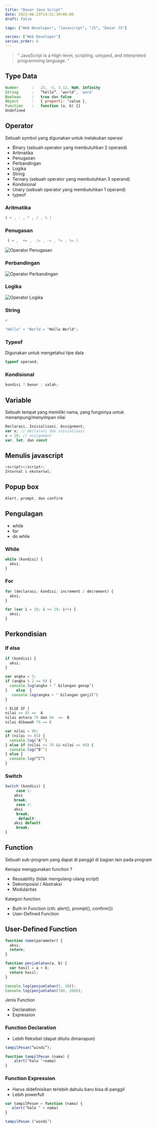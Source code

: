```yaml
---
title: "Dasar Java Script"
date: 2023-06-23T14:52:30+08:00
draft: false

tags: ["Web Developer", "Javascript", "JS", "Dasar JS"]

series: ["Web Developer"]
series_order: 6
---
```


> “ JavaScript is a High-level, scripting, untyped, and interpreted programming
> language. “

## Type Data

```js
Number      :	23, -5, 3.12, NaN, Infinity
String      :	“hello”, ‘world’, `word`
Boolean     :	true dan false
Object      :	{ properti: ‘value },
Function    :	function (a, b) {}
Undefined

```

## Operator

Sebuah symbol yang digunakan untuk melakukan operasi

- Binary (sebuah operator yang membutuhkan 2 operand)
- Aritmatika
- Penugasan
- Perbandingan
- Logika
- String
- Ternary (sebuah operator yang membutuhkan 3 operand)
- Kondisional
- Unary (sebuah operator yang membutuhkan 1 operand)
- typeof

### Aritmatika

```js
( + , - , * , / , % )
```

### Penugasan

```js
 ( = ,  += ,  /= , -= , *= , %= )

```

![Operator Penugasan](img/operator_penugasan.png)

### Perbandingan

![Operator Perbandingan](img/operator_perbandingan.png)

### Logika

![Operator Logika](img/operator_logika.png)

### String

```js
+

"Hello" + "World = "Hello World";
```

### Typeof

Digunakan untuk mengetahui tipe data

```js
typeof operand;
```

### Kondisional

```js
kondisi ? benar : salah;
```

## Variable

Sebuah tempat yang memiliki nama, yang fungsinya untuk menampung/menyimpan nilai

```js
Declarasi, Inisialisasi, Assignment;
var x; // declarasi dan inisialisasi
x = 10;	// assignment
var, let, dan const
```

## Menulis javascript

```js
<script></script>;
Internal & eksternal;
```

## Popup box

```js
Alert, prompt, dan confirm

```

## Pengulagan

- while
- for
- do while

### While

```js
while (kondisi) {
  aksi;
}
```

### For

```js
for (declarasi; kondisi; increment / decrement) {
  aksi;
}

for (var i = 10; i <= 10; i++) {
  aksi;
}
```

## Perkondisian

### If else

```js
if (kondisi) {
  aksi;
}

var angka = 3;
if (angka % 2 == 0) {
  console.log(angka + ‘ bilangan genap’)
}    else  {
   console.log(angka + ‘ bilangan ganjil’)
}

( ELSE IF )
nilai >= 85 ==  A
nilai antara 76 dan 84  ==  B
nilai dibawah 76 == C

var nilai = 90;
if (nilai >= 85) {
  console.log(‘A’’)
} else if (nilai >= 76 && nilai <= 84) {
  console.log(“B’’)
} else {
  console.log(“C”)
}

```

### Switch

```js
Switch (kondisi) {
     case 1:
	aksi
	break;
     case 2:
	aksi
	 break;
      default:
	aksi default
	 break;
}

```

## Function

Sebuah sub-program yang dapat di panggil di bagian lain pada program

Kenapa menggunakan function ?

- Reusability (tidak mengulang-ulang script)
- Dekomposisi / Abstraksi
- Modularitas

Kategori function

- Built-in Function (cth: alert(), prompt(), confirm())
- User-Defined Function

## User-Defined Function

```js
function name(parameter) {
  aksi;
  return;
}

function penjumlahan(a, b) {
  var hasil = a + b;
  return hasil;
}

Console.log(penjumlahan(5, 10));
Console.log(penjumlahan(100, 200));
```

Jenis Function

- Declaration
- Expression

### Function Declaration

- Lebih fleksibel (dapat ditulis dimanapun)

```js
tampilPesan(“windi”);

function tampilPesan (nama) {
    alert(‘halo ’+nama)
}
```

### Function Expression

- Harus didefinisikan terlebih dahulu baru bisa di panggil
- Lebih powerfull

```js
var tampilPesan = function (nama) {
   alert(‘halo ‘ + nama)
}

tampilPesan (‘windi’)
```
